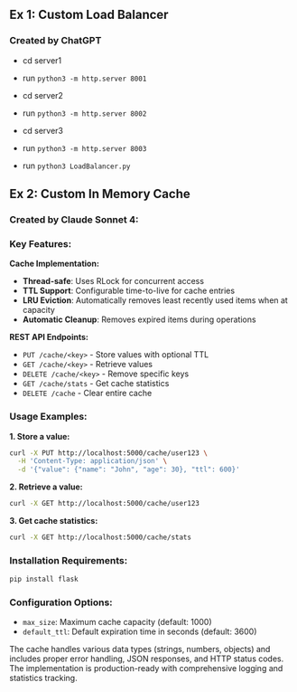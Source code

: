 ## Ex 1: Custom Load Balancer

### Created by ChatGPT
 
- cd server1
- run `python3 -m http.server 8001`

- cd server2
- run `python3 -m http.server 8002`

- cd server3
- run `python3 -m http.server 8003`

- run `python3 LoadBalancer.py`

## Ex 2: Custom In Memory Cache

### Created by Claude Sonnet 4:

### Key Features:

**Cache Implementation:**
- **Thread-safe**: Uses RLock for concurrent access
- **TTL Support**: Configurable time-to-live for cache entries
- **LRU Eviction**: Automatically removes least recently used items when at capacity
- **Automatic Cleanup**: Removes expired items during operations

**REST API Endpoints:**
- `PUT /cache/<key>` - Store values with optional TTL
- `GET /cache/<key>` - Retrieve values
- `DELETE /cache/<key>` - Remove specific keys
- `GET /cache/stats` - Get cache statistics
- `DELETE /cache` - Clear entire cache

### Usage Examples:

**1. Store a value:**
```bash
curl -X PUT http://localhost:5000/cache/user123 \
  -H 'Content-Type: application/json' \
  -d '{"value": {"name": "John", "age": 30}, "ttl": 600}'
```

**2. Retrieve a value:**
```bash
curl -X GET http://localhost:5000/cache/user123
```

**3. Get cache statistics:**
```bash
curl -X GET http://localhost:5000/cache/stats
```

### Installation Requirements:
```bash
pip install flask
```

### Configuration Options:
- `max_size`: Maximum cache capacity (default: 1000)
- `default_ttl`: Default expiration time in seconds (default: 3600)

The cache handles various data types (strings, numbers, objects) and includes proper error handling, JSON responses, 
and HTTP status codes. The implementation is production-ready with comprehensive logging and statistics tracking.